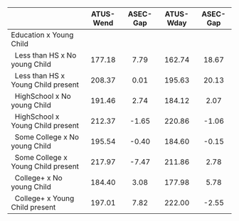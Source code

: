 
|                      |    ATUS-Wend |     ASEC-Gap |    ATUS-Wday |     ASEC-Gap |
| -------------------- | :----------: | :----------: | :----------: | :----------: |
| Education x Young Child |              |              |              |              |
| &nbsp;&nbsp;Less than HS x No young Child |       177.18 |         7.79 |       162.74 |        18.67 |
| &nbsp;&nbsp;Less than HS x Young Child present |       208.37 |         0.01 |       195.63 |        20.13 |
| &nbsp;&nbsp;HighSchool x No young Child |       191.46 |         2.74 |       184.12 |         2.07 |
| &nbsp;&nbsp;HighSchool x Young Child present |       212.37 |        -1.65 |       220.86 |        -1.06 |
| &nbsp;&nbsp;Some College x No young Child |       195.54 |        -0.40 |       184.60 |        -0.15 |
| &nbsp;&nbsp;Some College x Young Child present |       217.97 |        -7.47 |       211.86 |         2.78 |
| &nbsp;&nbsp;College+ x No young Child |       184.40 |         3.08 |       177.98 |         5.78 |
| &nbsp;&nbsp;College+ x Young Child present |       197.01 |         7.82 |       222.00 |        -2.55 |


